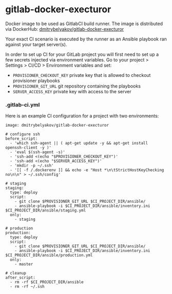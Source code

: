 # gitlab-docker-execturor

Docker image to be used as GitlabCI build runner. The image is distributed via DockerHub: [dmitrybelyakov/gitlab-docker-execturor](https://cloud.docker.com/u/dmitrybelyakov/repository/docker/dmitrybelyakov/gitlab-docker-execturor)

Your exact CI scenario is executed by the runner as an Ansible playbook ran against your target server(s).

In order to set up CI for your GitLab project you will first need to set up a few secrets injected via environment variables. Go to your project > Settings > CI/CD > Environment variables and set:

  * `PROVISIONER_CHECKOUT_KEY` private key that is allowed to checkout provisioner playbooks
  * `PROVISIONER_GIT_URL` git repository containing the playbooks
  * `SERVER_ACCESS_KEY` private key with access to the server

### .gitlab-ci.yml

Here is an example CI configuration for a project with two environments:

```
image: dmitrybelyakov/gitlab-docker-execturor

# configure ssh
before_script:
  - 'which ssh-agent || ( apt-get update -y && apt-get install openssh-client -y )'
  - 'eval $(ssh-agent -s)'
  - 'ssh-add <(echo "$PROVISIONER_CHECKOUT_KEY")'
  - 'ssh-add <(echo "$SERVER_ACCESS_KEY")'
  - 'mkdir -p ~/.ssh'
  - '[[ -f /.dockerenv ]] && echo -e "Host *\n\tStrictHostKeyChecking no\n\n" > ~/.ssh/config'

# staging
staging:
  type: deploy
  script:
    - git clone $PROVISIONER_GIT_URL $CI_PROJECT_DIR/ansible/
    - ansible-playbook -i $CI_PROJECT_DIR/ansible/inventory.ini $CI_PROJECT_DIR/ansible/staging.yml
  only:
    - staging

# production
production:
  type: deploy
  script:
    - git clone $PROVISIONER_GIT_URL $CI_PROJECT_DIR/ansible/
    - ansible-playbook -i $CI_PROJECT_DIR/ansible/inventory.ini $CI_PROJECT_DIR/ansible/production.yml
  only:
    - master

# cleanup
after_script:
  - rm -rf $CI_PROJECT_DIR/ansible
  - rm -rf ~/.ssh



```

 
